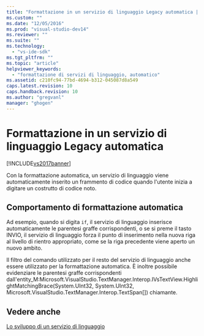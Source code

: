 ```yaml
---
title: "Formattazione in un servizio di linguaggio Legacy automatica | Microsoft Docs"
ms.custom: ""
ms.date: "12/05/2016"
ms.prod: "visual-studio-dev14"
ms.reviewer: ""
ms.suite: ""
ms.technology: 
  - "vs-ide-sdk"
ms.tgt_pltfrm: ""
ms.topic: "article"
helpviewer_keywords: 
  - "formattazione di servizi di linguaggio, automatico"
ms.assetid: c210fc94-77bd-4694-b312-045087d8a549
caps.latest.revision: 10
caps.handback.revision: 10
ms.author: "gregvanl"
manager: "ghogen"
---
```

# Formattazione in un servizio di linguaggio Legacy automatica
[!INCLUDE[vs2017banner](../../code-quality/includes/vs2017banner.md)]

Con la formattazione automatica, un servizio di linguaggio viene automaticamente inserito un frammento di codice quando l'utente inizia a digitare un costrutto di codice noto.  
  
## Comportamento di formattazione automatica  
 Ad esempio, quando si digita `if`, il servizio di linguaggio inserisce automaticamente le parentesi graffe corrispondenti, o se si preme il tasto INVIO, il servizio di linguaggio forza il punto di inserimento nella nuova riga al livello di rientro appropriato, come se la riga precedente viene aperto un nuovo ambito.  
  
 Il filtro del comando utilizzato per il resto del servizio di linguaggio anche essere utilizzato per la formattazione automatica.  È inoltre possibile evidenziare le parentesi graffe corrispondenti dall'entity\_M:Microsoft.VisualStudio.TextManager.Interop.IVsTextView.HighlightMatchingBrace\(System.UInt32, System.UInt32, Microsoft.VisualStudio.TextManager.Interop.TextSpan\[\]\) chiamante.  
  
## Vedere anche  
 [Lo sviluppo di un servizio di linguaggio](../../extensibility/internals/developing-a-legacy-language-service.md)
